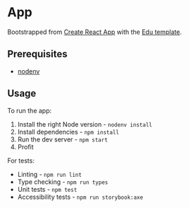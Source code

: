 # App

Bootstrapped from [Create React App](https://create-react-app.dev/) with the [Edu template](https://github.com/chanzuckerberg/frontend-libs/tree/main/packages/cra-template-edu).

## Prerequisites

- [nodenv](https://github.com/nodenv/nodenv)

## Usage

To run the app:
1. Install the right Node version - `nodenv install`
1. Install dependencies - `npm install`
1. Run the dev server - `npm start`
1. Profit

For tests:
- Linting - `npm run lint`
- Type checking - `npm run types`
- Unit tests - `npm test`
- Accessibility tests - `npm run storybook:axe`
